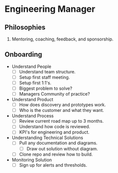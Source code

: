 # Engineering Manager

## Philosophies
1. Mentoring, coaching, feedback, and sponsorship.

## Onboarding
* Understand People
  - [ ] Understand team structure.
  - [ ] Setup first staff meeting.
  - [ ] Setup first 1:1's.
  - [ ] Biggest problem to solve?
  - [ ] Managers Community of practice?
* Understand Product
  - [ ] How does discovery and prototypes work.
  - [ ] Who is the customer and what they want.
* Understand Process
  - [ ] Review current road map up to 3 months.
  - [ ] Understand how code is reviewed.
  - [ ] KPI's for engineering and product.
* Understanding Technical Solutions
  - [ ] Pull any documentation and diagrams.
    - [ ] Draw out solution without diagram.
  - [ ] Clone repo and review how to build.
* Monitoring Solution
  - [ ] Sign up for alerts and thresholds.
